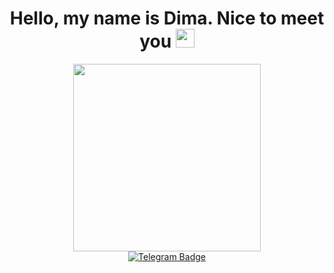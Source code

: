 <div id="header" align="center">
 <h1>
    Hello, my name is Dima. Nice to meet you
    <img src="https://media.giphy.com/media/hvRJCLFzcasrR4ia7z/giphy.gif" width="30px"/>
  </h1>
  <img src="https://media.giphy.com/media/jdPMeyv9rn0hZHh8n9/giphy.gif" width="300"/>
</div>
   <div id="badges" align="center">
  <a href="https://t.me/TRIXYPIX">
     <img src="https://img.shields.io/badge/Telegram-blue?style=for-the-badge&logo=Telegram&logoColor=white" alt="Telegram Badge"/>
   </a>
</div>
 <div align="center">
  <img src="https://komarev.com/ghpvc/?username=DmitriBe1ov&style=flat-square&color=blue" alt=""/>
</div>
